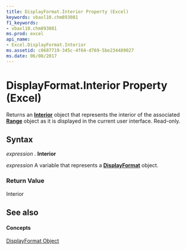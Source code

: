```yaml
---
title: DisplayFormat.Interior Property (Excel)
keywords: vbaxl10.chm893081
f1_keywords:
- vbaxl10.chm893081
ms.prod: excel
api_name:
- Excel.DisplayFormat.Interior
ms.assetid: c0687719-345c-4f64-d769-5be234489027
ms.date: 06/08/2017
---
```



# DisplayFormat.Interior Property (Excel)

Returns an **[Interior](interior-object-excel.md)** object that represents the interior of the associated **[Range](range-object-excel.md)** object as it is displayed in the current user interface. Read-only.


## Syntax

 _expression_ . **Interior**

 _expression_ A variable that represents a **[DisplayFormat](displayformat-object-excel.md)** object.


### Return Value

Interior


## See also


#### Concepts


[DisplayFormat Object](displayformat-object-excel.md)

